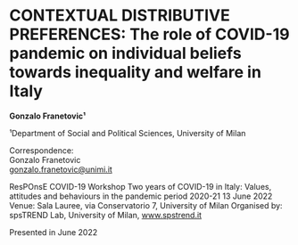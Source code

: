 # CONTEXTUAL DISTRIBUTIVE PREFERENCES: The role of COVID-19 pandemic on individual beliefs towards inequality and welfare in Italy


**Gonzalo Franetovic¹**

¹Department of Social and Political Sciences, University of Milan  

Correspondence:  
Gonzalo Franetovic  
gonzalo.franetovic@unimi.it

ResPOnsE COVID-19 Workshop
Two years of COVID-19 in Italy: Values, attitudes and behaviours in the pandemic period 2020-21
13 June 2022 Venue: Sala Lauree, via Conservatorio 7, University of Milan
Organised by: spsTREND Lab, University of Milan, www.spstrend.it

Presented in June 2022
